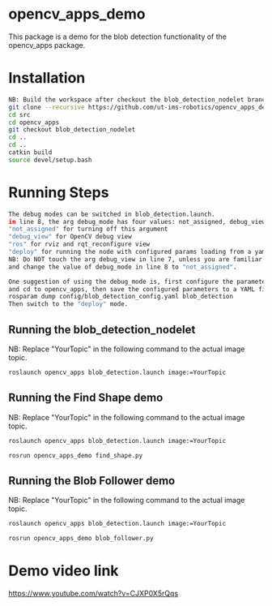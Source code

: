 # opencv_apps_demo
This package is a demo for the blob detection functionality of the opencv_apps package.

# Installation
```bash
NB: Build the workspace after checkout the blob_detection_nodelet branch of opencv_apps.
git clone --recursive https://github.com/ut-ims-robotics/opencv_apps_demo
cd src
cd opencv_apps
git checkout blob_detection_nodelet
cd ..
cd ..
catkin build
source devel/setup.bash
```
# Running Steps
```bash
The debug modes can be switched in blob_detection.launch.
in line 8, the arg debug_mode has four values: not_assigned, debug_view, ros, deploy.
"not_assigned" for turning off this argument
"debug_view" for OpenCV debug view
"ros" for rviz and rqt_reconfigure view
"deploy" for running the node with configured params loading from a yaml file
NB: Do NOT touch the arg debug_view in line 7, unless you are familiar with the opencv_apps package 
and change the value of debug_mode in line 8 to "not_assigned".
```
```bash
One suggestion of using the debug_mode is, first configure the parameters under "ros" debug mode,
and cd to opencv_apps, then save the configured parameters to a YAML file using the command:
rosparam dump config/blob_detection_config.yaml blob_detection
Then switch to the "deploy" mode.
```
## Running the blob_detection_nodelet
NB: Replace "YourTopic" in the following command to the actual image topic.
```bash
roslaunch opencv_apps blob_detection.launch image:=YourTopic
```
## Running the Find Shape demo
NB: Replace "YourTopic" in the following command to the actual image topic.
```bash
roslaunch opencv_apps blob_detection.launch image:=YourTopic
```
```bash
rosrun opencv_apps_demo find_shape.py
```
## Running the Blob Follower demo
NB: Replace "YourTopic" in the following command to the actual image topic.
```bash
roslaunch opencv_apps blob_detection.launch image:=YourTopic
```
```bash
rosrun opencv_apps_demo blob_follower.py
```
# Demo video link
https://www.youtube.com/watch?v=CJXP0X5rQqs